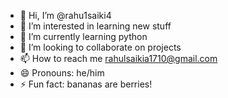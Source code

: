- 👋 Hi, I’m @rahu1saiki4
- 👀 I’m interested in learning new stuff
- 🌱 I’m currently learning python 
- 💞️ I’m looking to collaborate on projects
- 📫 How to reach me rahulsaikia1710@gmail.com
- 😄 Pronouns: he/him
- ⚡ Fun fact: bananas are berries!

<!---
rahu1saiki4/rahu1saiki4 is a ✨ special ✨ repository because its `README.md` (this file) appears on your GitHub profile.
You can click the Preview link to take a look at your changes.
--->
